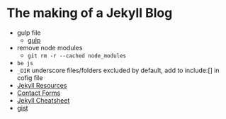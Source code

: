 # The making of a Jekyll Blog
- gulp file
    + [gulp](https://nvbn.github.io/2015/06/19/jekyll-browsersync/)
- remove node modules
    + `git rm -r --cached node_modules`
- `be js`
- `_DIR` underscore files/folders excluded by default, add to include:[] in cofig file
- [Jekyll Resources](https://jekyllrb.com/docs/resources/)
- [Contact Forms](https://coderwall.com/p/8lq1ba/how-to-create-a-contact-form-for-a-github-pages-served-jekyll-website)
- [Jekyll Cheatsheet](http://jekyll.tips/jekyll-cheat-sheet/)
- [gist](https://github.com/jekyll/jekyll-gist)

